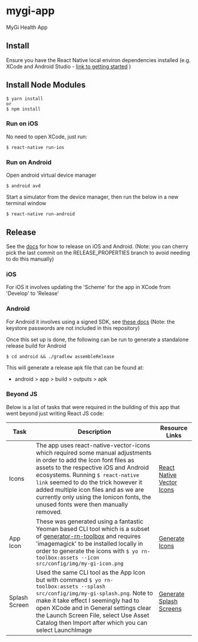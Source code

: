 # mygi-app
MyGi Health App

## Install

Ensure you have the React Native local environ dependencies installed (e.g. XCode and Android Studio - [link to getting started](https://facebook.github.io/react-native/docs/getting-started.html) )

## Install Node Modules

```
$ yarn install
or
$ npm install
```

### Run on iOS

No need to open XCode, just run:

```
$ react-native run-ios
```

### Run on Android

Open android virtual device manager

```
$ android avd
```

Start a simulator from the device manager, then run the below in a new terminal window

```
$ react-native run-android
```

## Release

See the [docs](https://facebook.github.io/react-native/docs/running-on-device.html#building-your-app-for-production) for how to release on iOS and Android. (Note: you can cherry pick the last commit on the RELEASE_PROPERTIES branch to avoid needing to do this manually)

### iOS

For iOS it involves updating the 'Scheme' for the app in XCode from 'Develop' to 'Release'

### Android

For Android it involves using a signed SDK, see [these docs](https://facebook.github.io/react-native/docs/signed-apk-android.html) (Note: the keystore passwords are not included in this repository)

Once this set up is done, the following can be run to generate a standalone release build for Android

```
$ cd android && ./gradlew assembleRelease
```

This will generate a release apk file that can be found at:

- android > app > build > outputs > apk


### Beyond JS

Below is a list of tasks that were required in the building of this app that went beyond just writing React JS code:

| Task          | Description           | Resource Links  |
| ------------- | --------------------- | ---- |
| Icons         | The app uses react-native-vector-icons which required some manual adjustments in order to add the Icon font files as assets to the respective iOS and Android ecosystems. Running `$ react-native link` seemed to do the trick however it added multiple icon files and as we are currently only using the Ionicon fonts, the unused fonts were then manually removed. | [React Native Vector Icons](https://github.com/oblador/react-native-vector-icons) |
| App Icon | These was generated using a fantastic Yeoman based CLI tool which is a subset of  [generator-rn-toolbox](https://github.com/bamlab/generator-rn-toolbox) and requires 'imagemagick' to be installed locally in order to generate the icons with `$ yo rn-toolbox:assets --icon src/config/img/my-gi-icon.png` | [Generate Icons](https://github.com/bamlab/generator-rn-toolbox/blob/master/generators/assets/README.md) |
| Splash Screen | Used the same CLI tool as the App Icon but with command `$ yo rn-toolbox:assets --splash src/config/img/my-gi-splash.png`. Note to make it take effect I seemingly had to open XCode and in General settings clear the Launch Screen File, select Use Asset Catalog then Import after which you can select LaunchImage | [Generate Splash Screens](https://github.com/bamlab/generator-rn-toolbox/blob/master/generators/assets/README.md) |
